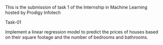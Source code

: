 This is the submission of task 1 of the Internship in Machine Learning hosted by Prodigy Infotech

Task-01

Implement a linear regression model to predict the prices of houses based on their square footage and the number of bedrooms and bathrooms.
